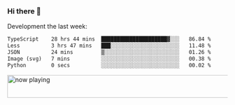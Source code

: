 ### Hi there 👋

Development the last week:
<!--START_SECTION:waka-->

```txt
TypeScript    28 hrs 44 mins  █████████████████████▓░░░   86.84 %
Less          3 hrs 47 mins   ███░░░░░░░░░░░░░░░░░░░░░░   11.48 %
JSON          24 mins         ▒░░░░░░░░░░░░░░░░░░░░░░░░   01.26 %
Image (svg)   7 mins          ░░░░░░░░░░░░░░░░░░░░░░░░░   00.38 %
Python        0 secs          ░░░░░░░░░░░░░░░░░░░░░░░░░   00.02 %
```

<!--END_SECTION:waka-->

<!--
**JASONPANGGO/jasonpanggo** is a ✨ _special_ ✨ repository because its `README.md` (this file) appears on your GitHub profile.

Here are some ideas to get you started:

- 🔭 I’m currently working on ...
- 🌱 I’m currently learning ...
- 👯 I’m looking to collaborate on ...
- 🤔 I’m looking for help with ...
- 💬 Ask me about ...
- 📫 How to reach me: ...
- 😄 Pronouns: ...
- ⚡ Fun fact: ...
-->

<a href="https://volt.fm/user/q8yd9e79csfr57rt" target="_blank"><img src="https://spotify-badge-egoist.vercel.app/api/now-playing" width="540" height="52" alt="now playing"></a>
